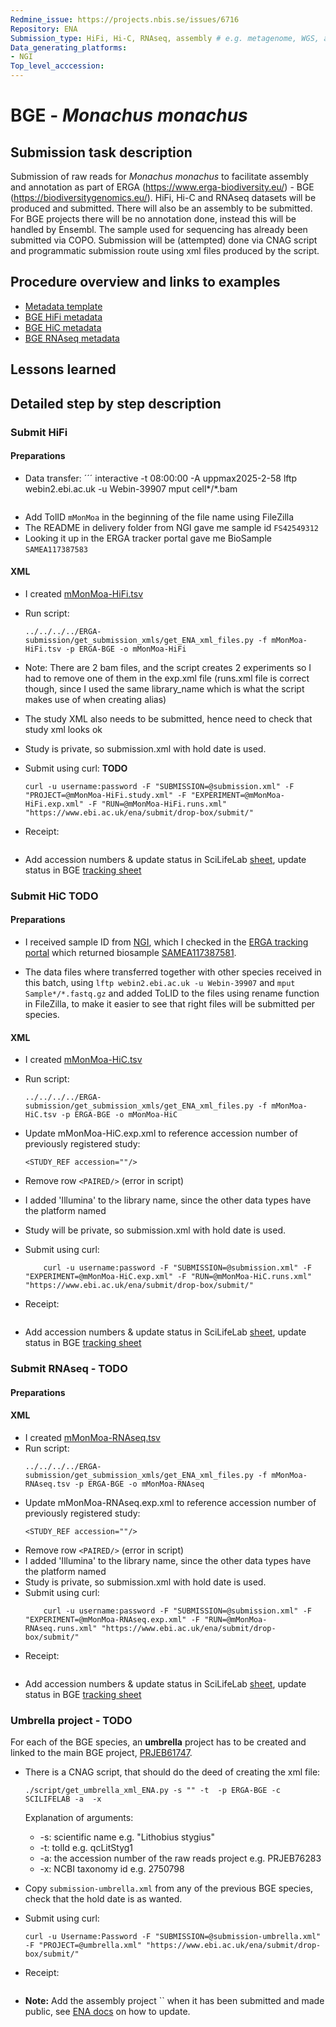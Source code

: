 ```yaml
---
Redmine_issue: https://projects.nbis.se/issues/6716
Repository: ENA
Submission_type: HiFi, Hi-C, RNAseq, assembly # e.g. metagenome, WGS, assembly, - IF RELEVANT
Data_generating_platforms:
- NGI
Top_level_acccession: 
---
```


# BGE - *Monachus monachus*

## Submission task description
Submission of raw reads for *Monachus monachus* to facilitate assembly and annotation as part of ERGA (https://www.erga-biodiversity.eu/) - BGE (https://biodiversitygenomics.eu/). HiFi, Hi-C and RNAseq datasets will be produced and submitted. There will also be an assembly to be submitted. For BGE projects there will be no annotation done, instead this will be handled by Ensembl. The sample used for sequencing has already been submitted via COPO.
Submission will be (attempted) done via CNAG script and programmatic submission route using xml files produced by the script.

## Procedure overview and links to examples

* [Metadata template](./data/BGE-Monachus-monachus-metadata.xlsx)
* [BGE HiFi metadata](./data/mMonMoa-HiFi.tsv)
* [BGE HiC metadata](./data/mMonMoa-HiC.tsv)
* [BGE RNAseq metadata](./data/mMonMoa-RNAseq.tsv)

## Lessons learned
<!-- What went well? What did not went so well? What would you have done differently? -->

## Detailed step by step description

### Submit HiFi

#### Preparations
* Data transfer:
    ´´´
    interactive -t 08:00:00 -A uppmax2025-2-58
    lftp webin2.ebi.ac.uk -u Webin-39907
    mput cell*/*.bam
    ```
* Add TolID `mMonMoa` in the beginning of the file name using FileZilla
* The README in delivery folder from NGI gave me sample id `FS42549312`
* Looking it up in the ERGA tracker portal gave me BioSample `SAMEA117387583`

#### XML
* I created [mMonMoa-HiFi.tsv](./data/mMonMoa-HiFi.tsv)
* Run script:
    ```
    ../../../../ERGA-submission/get_submission_xmls/get_ENA_xml_files.py -f mMonMoa-HiFi.tsv -p ERGA-BGE -o mMonMoa-HiFi
    ``` 
* Note: There are 2 bam files, and the script creates 2 experiments so I had to remove one of them in the exp.xml file (runs.xml file is correct though, since I used the same library_name which is what the script makes use of when creating alias)
* The study XML also needs to be submitted, hence need to check that study xml looks ok
    
* Study is private, so submission.xml with hold date is used.
* Submit using curl: **TODO**
    ```
    curl -u username:password -F "SUBMISSION=@submission.xml" -F "PROJECT=@mMonMoa-HiFi.study.xml" -F "EXPERIMENT=@mMonMoa-HiFi.exp.xml" -F "RUN=@mMonMoa-HiFi.runs.xml" "https://www.ebi.ac.uk/ena/submit/drop-box/submit/"
    ```
* Receipt:
    ```

    ```
* Add accession numbers & update status in SciLifeLab [sheet](https://docs.google.com/spreadsheets/d/1mSuL_qGffscer7G1FaiEOdyR68igscJB0CjDNSCNsvg/), update status in BGE [tracking sheet](https://docs.google.com/spreadsheets/d/1IXEyg-XZfwKOtXBHAyJhJIqkmwHhaMn5uXd8GyXHSpY/)

### Submit HiC **TODO**

#### Preparations
* I received sample ID from [NGI](https://docs.google.com/spreadsheets/d/10ZPAhkp1fCmpqR9GAZMRJ9wdXa8m-1G_/), which I checked in the [ERGA tracking portal](https://genomes.cnag.cat/erga-stream/samples/) which returned biosample [SAMEA117387581](https://www.ebi.ac.uk/biosamples/samples/SAMEA117387581).

* The data files where transferred together with other species received in this batch, using `lftp webin2.ebi.ac.uk -u Webin-39907` and `mput Sample*/*.fastq.gz` and added ToLID to the files using rename function in FileZilla, to make it easier to see that right files will be submitted per species.

#### XML
* I created [mMonMoa-HiC.tsv](./data/mMonMoa-HiC.tsv)
* Run script:
    ```
    ../../../../ERGA-submission/get_submission_xmls/get_ENA_xml_files.py -f mMonMoa-HiC.tsv -p ERGA-BGE -o mMonMoa-HiC
    ```   
* Update mMonMoa-HiC.exp.xml to reference accession number of previously registered study:
    ```
    <STUDY_REF accession=""/>
    ```

* Remove row `<PAIRED/>` (error in script)
* I added 'Illumina' to the library name, since the other data types have the platform named
* Study will be private, so submission.xml with hold date is used.
* Submit using curl:
    ```
        curl -u username:password -F "SUBMISSION=@submission.xml" -F "EXPERIMENT=@mMonMoa-HiC.exp.xml" -F "RUN=@mMonMoa-HiC.runs.xml" "https://www.ebi.ac.uk/ena/submit/drop-box/submit/"
    ```
* Receipt:
    ```

    ```
* Add accession numbers & update status in SciLifeLab [sheet](https://docs.google.com/spreadsheets/d/1mSuL_qGffscer7G1FaiEOdyR68igscJB0CjDNSCNsvg/), update status in BGE [tracking sheet](https://docs.google.com/spreadsheets/d/1IXEyg-XZfwKOtXBHAyJhJIqkmwHhaMn5uXd8GyXHSpY/)


### Submit RNAseq - **TODO**

#### Preparations

#### XML
* I created [mMonMoa-RNAseq.tsv](./data/mMonMoa-RNAseq.tsv)
* Run script:
    ```
    ../../../../ERGA-submission/get_submission_xmls/get_ENA_xml_files.py -f mMonMoa-RNAseq.tsv -p ERGA-BGE -o mMonMoa-RNAseq
    ```
* Update mMonMoa-RNAseq.exp.xml to reference accession number of previously registered study:
    ```
    <STUDY_REF accession=""/>
    ```
* Remove row `<PAIRED/>` (error in script)
* I added 'Illumina' to the library name, since the other data types have the platform named
* Study is private, so submission.xml with hold date is used.
* Submit using curl:
    ```
        curl -u username:password -F "SUBMISSION=@submission.xml" -F "EXPERIMENT=@mMonMoa-RNAseq.exp.xml" -F "RUN=@mMonMoa-RNAseq.runs.xml" "https://www.ebi.ac.uk/ena/submit/drop-box/submit/"
    ```
* Receipt:
    ```

    ```
* Add accession numbers & update status in SciLifeLab [sheet](https://docs.google.com/spreadsheets/d/1mSuL_qGffscer7G1FaiEOdyR68igscJB0CjDNSCNsvg/), update status in BGE [tracking sheet](https://docs.google.com/spreadsheets/d/1IXEyg-XZfwKOtXBHAyJhJIqkmwHhaMn5uXd8GyXHSpY/)

### Umbrella project - **TODO**
For each of the BGE species, an **umbrella** project has to be created and linked to the main BGE project, [PRJEB61747](https://www.ebi.ac.uk/ena/browser/view/PRJEB61747).

* There is a CNAG script, that should do the deed of creating the xml file:
    ```
    ./script/get_umbrella_xml_ENA.py -s "" -t  -p ERGA-BGE -c SCILIFELAB -a  -x 
    ```
    Explanation of arguments:
    * -s: scientific name e.g. "Lithobius stygius"
    * -t: tolId e.g. qcLitStyg1
    * -a: the accession number of the raw reads project e.g. PRJEB76283
    * -x: NCBI taxonomy id e.g. 2750798

* Copy `submission-umbrella.xml` from any of the previous BGE species, check that the hold date is as wanted.
* Submit using curl:
    ```
    curl -u Username:Password -F "SUBMISSION=@submission-umbrella.xml" -F "PROJECT=@umbrella.xml" "https://www.ebi.ac.uk/ena/submit/drop-box/submit/"
    ```
* Receipt:
    ```
    
    ```
* **Note:** Add the assembly project `` when it has been submitted and made public, see [ENA docs](https://ena-docs.readthedocs.io/en/latest/faq/umbrella.html#adding-children-to-an-umbrella) on how to update.
